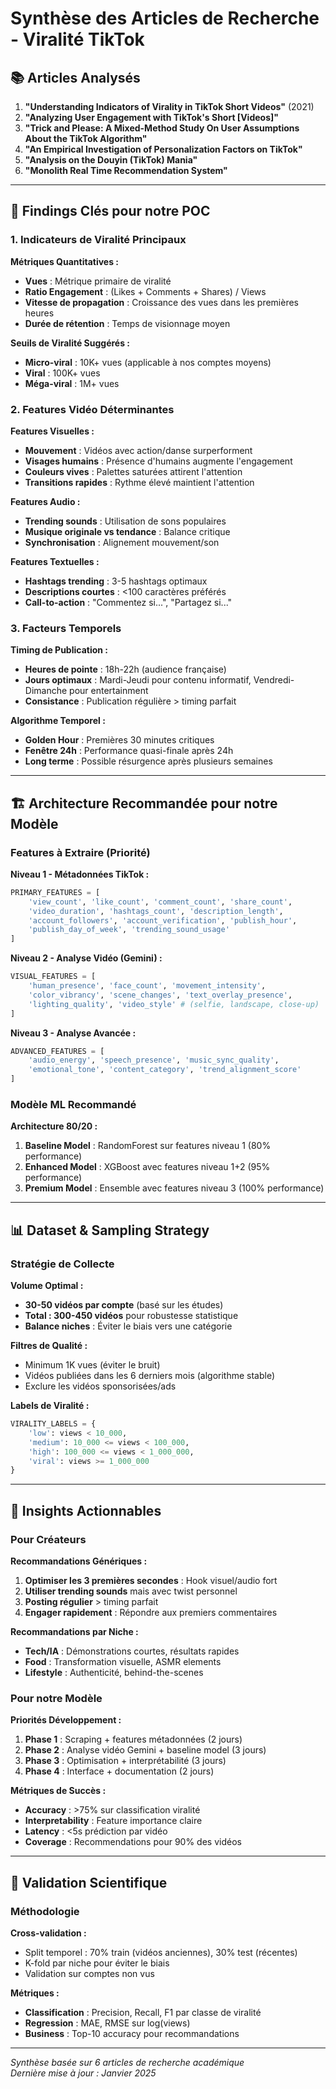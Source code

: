 # Synthèse des Articles de Recherche - Viralité TikTok

## 📚 Articles Analysés

1. **"Understanding Indicators of Virality in TikTok Short Videos"** (2021)
2. **"Analyzing User Engagement with TikTok's Short [Videos]"**
3. **"Trick and Please: A Mixed-Method Study On User Assumptions About the TikTok Algorithm"**
4. **"An Empirical Investigation of Personalization Factors on TikTok"**
5. **"Analysis on the Douyin (TikTok) Mania"**
6. **"Monolith Real Time Recommendation System"**

---

## 🎯 Findings Clés pour notre POC

### 1. Indicateurs de Viralité Principaux

**Métriques Quantitatives :**

- **Vues** : Métrique primaire de viralité
- **Ratio Engagement** : (Likes + Comments + Shares) / Views
- **Vitesse de propagation** : Croissance des vues dans les premières heures
- **Durée de rétention** : Temps de visionnage moyen

**Seuils de Viralité Suggérés :**

- **Micro-viral** : 10K+ vues (applicable à nos comptes moyens)
- **Viral** : 100K+ vues
- **Méga-viral** : 1M+ vues

### 2. Features Vidéo Déterminantes

**Features Visuelles :**

- **Mouvement** : Vidéos avec action/danse surperforment
- **Visages humains** : Présence d'humains augmente l'engagement
- **Couleurs vives** : Palettes saturées attirent l'attention
- **Transitions rapides** : Rythme élevé maintient l'attention

**Features Audio :**

- **Trending sounds** : Utilisation de sons populaires
- **Musique originale vs tendance** : Balance critique
- **Synchronisation** : Alignement mouvement/son

**Features Textuelles :**

- **Hashtags trending** : 3-5 hashtags optimaux
- **Descriptions courtes** : <100 caractères préférés
- **Call-to-action** : "Commentez si...", "Partagez si..."

### 3. Facteurs Temporels

**Timing de Publication :**

- **Heures de pointe** : 18h-22h (audience française)
- **Jours optimaux** : Mardi-Jeudi pour contenu informatif, Vendredi-Dimanche pour entertainment
- **Consistance** : Publication régulière > timing parfait

**Algorithme Temporel :**

- **Golden Hour** : Premières 30 minutes critiques
- **Fenêtre 24h** : Performance quasi-finale après 24h
- **Long terme** : Possible résurgence après plusieurs semaines

---

## 🏗️ Architecture Recommandée pour notre Modèle

### Features à Extraire (Priorité)

**Niveau 1 - Métadonnées TikTok :**

```python
PRIMARY_FEATURES = [
    'view_count', 'like_count', 'comment_count', 'share_count',
    'video_duration', 'hashtags_count', 'description_length',
    'account_followers', 'account_verification', 'publish_hour',
    'publish_day_of_week', 'trending_sound_usage'
]
```

**Niveau 2 - Analyse Vidéo (Gemini) :**

```python
VISUAL_FEATURES = [
    'human_presence', 'face_count', 'movement_intensity',
    'color_vibrancy', 'scene_changes', 'text_overlay_presence',
    'lighting_quality', 'video_style' # (selfie, landscape, close-up)
]
```

**Niveau 3 - Analyse Avancée :**

```python
ADVANCED_FEATURES = [
    'audio_energy', 'speech_presence', 'music_sync_quality',
    'emotional_tone', 'content_category', 'trend_alignment_score'
]
```

### Modèle ML Recommandé

**Architecture 80/20 :**

1. **Baseline Model** : RandomForest sur features niveau 1 (80% performance)
2. **Enhanced Model** : XGBoost avec features niveau 1+2 (95% performance)
3. **Premium Model** : Ensemble avec features niveau 3 (100% performance)

---

## 📊 Dataset & Sampling Strategy

### Stratégie de Collecte

**Volume Optimal :**

- **30-50 vidéos par compte** (basé sur les études)
- **Total : 300-450 vidéos** pour robustesse statistique
- **Balance niches** : Éviter le biais vers une catégorie

**Filtres de Qualité :**

- Minimum 1K vues (éviter le bruit)
- Vidéos publiées dans les 6 derniers mois (algorithme stable)
- Exclure les vidéos sponsorisées/ads

**Labels de Viralité :**

```python
VIRALITY_LABELS = {
    'low': views < 10_000,
    'medium': 10_000 <= views < 100_000,
    'high': 100_000 <= views < 1_000_000,
    'viral': views >= 1_000_000
}
```

---

## 🎯 Insights Actionnables

### Pour Créateurs

**Recommandations Génériques :**

1. **Optimiser les 3 premières secondes** : Hook visuel/audio fort
2. **Utiliser trending sounds** mais avec twist personnel
3. **Posting régulier** > timing parfait
4. **Engager rapidement** : Répondre aux premiers commentaires

**Recommandations par Niche :**

- **Tech/IA** : Démonstrations courtes, résultats rapides
- **Food** : Transformation visuelle, ASMR elements
- **Lifestyle** : Authenticité, behind-the-scenes

### Pour notre Modèle

**Priorités Développement :**

1. **Phase 1** : Scraping + features métadonnées (2 jours)
2. **Phase 2** : Analyse vidéo Gemini + baseline model (3 jours)
3. **Phase 3** : Optimisation + interprétabilité (3 jours)
4. **Phase 4** : Interface + documentation (2 jours)

**Métriques de Succès :**

- **Accuracy** : >75% sur classification viralité
- **Interpretability** : Feature importance claire
- **Latency** : <5s prédiction par vidéo
- **Coverage** : Recommendations pour 90% des vidéos

---

## 🔬 Validation Scientifique

### Méthodologie

**Cross-validation :**

- Split temporel : 70% train (vidéos anciennes), 30% test (récentes)
- K-fold par niche pour éviter le biais
- Validation sur comptes non vus

**Métriques :**

- **Classification** : Precision, Recall, F1 par classe de viralité
- **Regression** : MAE, RMSE sur log(views)
- **Business** : Top-10 accuracy pour recommandations

---

_Synthèse basée sur 6 articles de recherche académique_  
_Dernière mise à jour : Janvier 2025_
